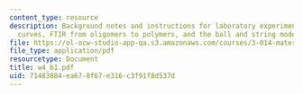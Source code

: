 ```yaml
---
content_type: resource
description: Background notes and instructions for laboratory experiments on phonon
  curves, FTIR from oligomers to polymers, and the ball and string model.
file: https://ol-ocw-studio-app-qa.s3.amazonaws.com/courses/3-014-materials-laboratory-fall-2006/71483884ea678f67e316c3f91f8d537d_w4_b1.pdf
file_type: application/pdf
resourcetype: Document
title: w4_b1.pdf
uid: 71483884-ea67-8f67-e316-c3f91f8d537d
---
```

